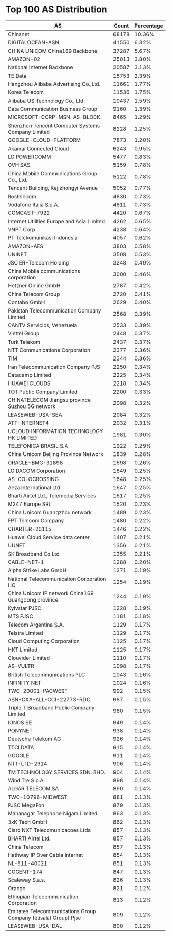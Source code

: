 # Top 100 AS Distribution
| AS | Count | Percentage |
|----|----|----|
| Chinanet | 68178 | 10.36% |
| DIGITALOCEAN-ASN | 41550 | 6.32% |
| CHINA UNICOM China169 Backbone | 37287 | 5.67% |
| AMAZON-02 | 25013 | 3.80% |
| National Internet Backbone | 20587 | 3.13% |
| TE Data | 15753 | 2.39% |
| Hangzhou Alibaba Advertising Co.,Ltd. | 11661 | 1.77% |
| Korea Telecom | 11536 | 1.75% |
| Alibaba US Technology Co., Ltd. | 10437 | 1.59% |
| Data Communication Business Group | 9160 | 1.39% |
| MICROSOFT-CORP-MSN-AS-BLOCK | 8465 | 1.29% |
| Shenzhen Tencent Computer Systems Company Limited | 8228 | 1.25% |
| GOOGLE-CLOUD-PLATFORM | 7873 | 1.20% |
| Akamai Connected Cloud | 6243 | 0.95% |
| LG POWERCOMM | 5477 | 0.83% |
| OVH SAS | 5159 | 0.78% |
| China Mobile Communications Group Co., Ltd. | 5122 | 0.78% |
| Tencent Building, Kejizhongyi Avenue | 5052 | 0.77% |
| Rostelecom | 4830 | 0.73% |
| Vodafone Italia S.p.A. | 4811 | 0.73% |
| COMCAST-7922 | 4420 | 0.67% |
| Internet Utilities Europe and Asia Limited | 4262 | 0.65% |
| VNPT Corp | 4238 | 0.64% |
| PT Telekomunikasi Indonesia | 4057 | 0.62% |
| AMAZON-AES | 3803 | 0.58% |
| UNINET | 3508 | 0.53% |
| JSC ER-Telecom Holding | 3248 | 0.49% |
| China Mobile communications corporation | 3000 | 0.46% |
| Hetzner Online GmbH | 2787 | 0.42% |
| China Telecom Group | 2720 | 0.41% |
| Contabo GmbH | 2629 | 0.40% |
| Pakistan Telecommunication Company Limited | 2568 | 0.39% |
| CANTV Servicios, Venezuela | 2533 | 0.39% |
| Viettel Group | 2448 | 0.37% |
| Turk Telekom | 2437 | 0.37% |
| NTT Communications Corporation | 2377 | 0.36% |
| TIM | 2344 | 0.36% |
| Iran Telecommunication Company PJS | 2250 | 0.34% |
| Datacamp Limited | 2225 | 0.34% |
| HUAWEI CLOUDS | 2218 | 0.34% |
| TOT Public Company Limited | 2200 | 0.33% |
| CHINATELECOM Jiangsu province Suzhou 5G network | 2098 | 0.32% |
| LEASEWEB-USA-SEA | 2084 | 0.32% |
| ATT-INTERNET4 | 2032 | 0.31% |
| UCLOUD INFORMATION TECHNOLOGY HK LIMITED | 1981 | 0.30% |
| TELEFONICA BRASIL S.A | 1922 | 0.29% |
| China Unicom Beijing Province Network | 1839 | 0.28% |
| ORACLE-BMC-31898 | 1698 | 0.26% |
| LG DACOM Corporation | 1649 | 0.25% |
| AS-COLOCROSSING | 1648 | 0.25% |
| Aeza International Ltd | 1647 | 0.25% |
| Bharti Airtel Ltd., Telemedia Services | 1617 | 0.25% |
| M247 Europe SRL | 1520 | 0.23% |
| China Unicom Guangzhou network | 1489 | 0.23% |
| FPT Telecom Company | 1480 | 0.22% |
| CHARTER-20115 | 1446 | 0.22% |
| Huawei Cloud Service data center | 1407 | 0.21% |
| UUNET | 1356 | 0.21% |
| SK Broadband Co Ltd | 1355 | 0.21% |
| CABLE-NET-1 | 1288 | 0.20% |
| Alpha Strike Labs GmbH | 1271 | 0.19% |
| National Telecommunication Corporation HQ | 1254 | 0.19% |
| China Unicom IP network China169 Guangdong province | 1244 | 0.19% |
| Kyivstar PJSC | 1228 | 0.19% |
| MTS PJSC | 1181 | 0.18% |
| Telecom Argentina S.A. | 1129 | 0.17% |
| Telstra Limited | 1129 | 0.17% |
| Cloud Computing Corporation | 1125 | 0.17% |
| HKT Limited | 1125 | 0.17% |
| Clouvider Limited | 1110 | 0.17% |
| AS-VULTR | 1098 | 0.17% |
| British Telecommunications PLC | 1043 | 0.16% |
| INFINITY NET | 1024 | 0.16% |
| TWC-20001-PACWEST | 992 | 0.15% |
| ASN-CXA-ALL-CCI-22773-RDC | 987 | 0.15% |
| Triple T Broadband Public Company Limited | 980 | 0.15% |
| IONOS SE | 949 | 0.14% |
| PONYNET | 938 | 0.14% |
| Deutsche Telekom AG | 926 | 0.14% |
| TTCLDATA | 915 | 0.14% |
| GOOGLE | 911 | 0.14% |
| NTT-LTD-2914 | 906 | 0.14% |
| TM TECHNOLOGY SERVICES SDN. BHD. | 904 | 0.14% |
| Wind Tre S.p.A. | 898 | 0.14% |
| ALGAR TELECOM SA | 890 | 0.14% |
| TWC-10796-MIDWEST | 881 | 0.13% |
| PJSC MegaFon | 879 | 0.13% |
| Mahanagar Telephone Nigam Limited | 863 | 0.13% |
| 3xK Tech GmbH | 862 | 0.13% |
| Claro NXT Telecomunicacoes Ltda | 857 | 0.13% |
| BHARTI Airtel Ltd. | 857 | 0.13% |
| China Telecom | 857 | 0.13% |
| Hathway IP Over Cable Internet | 854 | 0.13% |
| NL-811-40021 | 851 | 0.13% |
| COGENT-174 | 847 | 0.13% |
| Scaleway S.a.s. | 826 | 0.13% |
| Orange | 821 | 0.12% |
| Ethiopian Telecommunication Corporation | 813 | 0.12% |
| Emirates Telecommunications Group Company (etisalat Group) Pjsc | 809 | 0.12% |
| LEASEWEB-USA-DAL | 800 | 0.12% |
